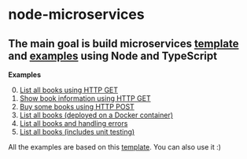 # node-microservices
The main goal is build microservices [template](./00-template) and [examples](./01-examples) using Node and TypeScript
---

**Examples**

0. [List all books using HTTP GET](./01-examples/00-get)
1. [Show book information using HTTP GET](./01-examples/01-get-with-params)
2. [Buy some books using HTTP POST](./01-examples/02-post-with-params) 
3. [List all books (deployed on a Docker container)](./01-examples/03-get-and-docker)
4. [List all books and handling errors](./01-examples/04-get-and-exception-handling)
5. [List all books (includes unit testing)](./01-examples/05-get-and-unit-test)

All the examples are based on this [template](./00-template). You can also use it :)

